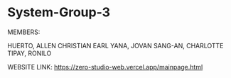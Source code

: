 # System-Group-3

MEMBERS:

HUERTO, ALLEN CHRISTIAN EARL
YANA, JOVAN
SANG-AN, CHARLOTTE
TIPAY, RONILO

WEBSITE LINK:
https://zero-studio-web.vercel.app/mainpage.html
